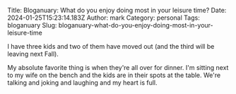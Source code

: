 Title: Bloganuary: What do you enjoy doing most in your leisure time?
Date: 2024-01-25T15:23:14.183Z
Author: mark
Category: personal
Tags: bloganuary
Slug: bloganuary-what-do-you-enjoy-doing-most-in-your-leisure-time

I have three kids and two of them have moved out (and the third will be leaving next Fall).

My absolute favorite thing is when they're all over for dinner. I'm sitting next to my wife on the bench and the kids are in their spots at the table. We're talking and joking and laughing and my heart is full.